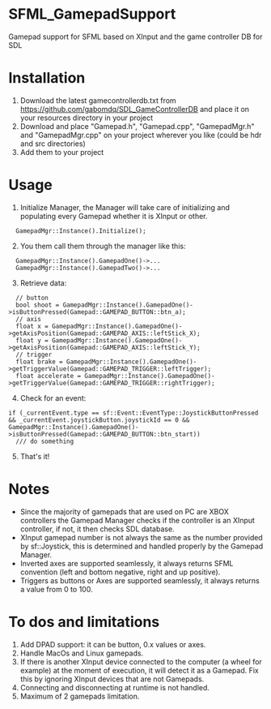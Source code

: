 # SFML_GamepadSupport
Gamepad support for SFML based on XInput and the game controller DB for SDL

# Installation
1. Download the latest gamecontrollerdb.txt from https://github.com/gabomdq/SDL_GameControllerDB and place it on your resources directory in your project
2. Download and place "Gamepad.h", "Gamepad.cpp", "GamepadMgr.h" and "GamepadMgr.cpp" on your project wherever you like (could be hdr and src directories)
3. Add them to your project

# Usage
1. Initialize Manager, the Manager will take care of initializing and populating every Gamepad whether it is XInput or other.
```
  GamepadMgr::Instance().Initialize();
```
2. You them call them through the manager like this:
```
  GamepadMgr::Instance().GamepadOne()->...
  GamepadMgr::Instance().GamepadTwo()->...
```
3. Retrieve data:
```
  // button
  bool shoot = GamepadMgr::Instance().GamepadOne()->isButtonPressed(Gamepad::GAMEPAD_BUTTON::btn_a);
  // axis
  float x = GamepadMgr::Instance().GamepadOne()->getAxisPosition(Gamepad::GAMEPAD_AXIS::leftStick_X);
  float y = GamepadMgr::Instance().GamepadOne()->getAxisPosition(Gamepad::GAMEPAD_AXIS::leftStick_Y);
  // trigger
  float brake = GamepadMgr::Instance().GamepadOne()->getTriggerValue(Gamepad::GAMEPAD_TRIGGER::leftTrigger);
  float accelerate = GamepadMgr::Instance().GamepadOne()->getTriggerValue(Gamepad::GAMEPAD_TRIGGER::rightTrigger);
```
4. Check for an event:
```
if (_currentEvent.type == sf::Event::EventType::JoystickButtonPressed && _currentEvent.joystickButton.joystickId == 0 && GamepadMgr::Instance().GamepadOne()->isButtonPressed(Gamepad::GAMEPAD_BUTTON::btn_start))
  /// do something
```
5. That's it!

# Notes
- Since the majority of gamepads that are used on PC are XBOX controllers the Gamepad Manager checks if the controller is an XInput controller, if not, it then checks SDL database.
- XInput gamepad number is not always the same as the number provided by sf::Joystick, this is determined and handled properly by the Gamepad Manager.
- Inverted axes are supported seamlessly, it always returns SFML convention (left and bottom negative, right and up positive).
- Triggers as buttons or Axes are supported seamlessly, it always returns a value from 0 to 100.

# To dos and limitations
1. Add DPAD support: it can be button, 0.x values or axes.
2. Handle MacOs and Linux gamepads.
3. If there is another XInput device connected to the computer (a wheel for example) at the moment of execution, it will detect it as a Gamepad. Fix this by ignoring XInput devices that are not Gamepads.
4. Connecting and disconnecting at runtime is not handled.
5. Maximum of 2 gamepads limitation.
